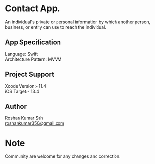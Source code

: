 # Contact App.

An individual's private or personal information by which another person, business, or entity can use to reach the individual.

## App Specification
Language: Swift <br />
Architecture Pattern: MVVM <br />

## Project Support
Xcode Version:- 11.4 <br />
iOS Target:- 13.4

## Author
Roshan Kumar Sah <br />
roshankumar350@gmail.com

# Note
Community are welcome for any changes and correction.
